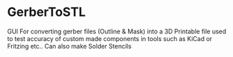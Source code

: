 # GerberToSTL
GUI For converting gerber files (Outline &amp; Mask) into a 3D Printable file used to test accuracy of custom made components in tools such as KiCad or Fritzing etc..  Can also make Solder Stencils
